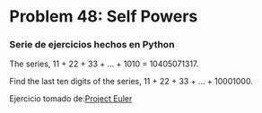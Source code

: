 # Problem 48: Self Powers
### Serie de ejercicios hechos en Python

The series, 11 + 22 + 33 + ... + 1010 = 10405071317.

Find the last ten digits of the series, 11 + 22 + 33 + ... + 10001000.

Ejercicio tomado de:[Project Euler](https://projecteuler.net/problem=48)
